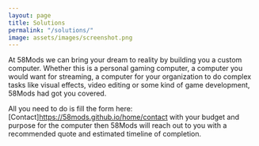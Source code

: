 ```yaml
---
layout: page
title: Solutions
permalink: "/solutions/"
image: assets/images/screenshot.png
---
```


At 58Mods we can bring your dream to reality by building you a custom computer. Whether this is a personal gaming computer, a computer you would want for streaming, a computer for your organization to do complex tasks like visual effects, video editing or some kind of game development, 58Mods had got you covered.

All you need to do is fill the form here: [Contact]https://58mods.github.io/home/contact with your budget and purpose for the computer then 58Mods will reach out to you with a recommended quote and estimated timeline of completion.
